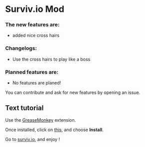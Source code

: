 # Surviv.io Mod
### The new features are:
- added nice cross hairs

### Changelogs:
- Use the cross hairs to play like a boss

### Planned features are:
- No features are planed!

You can contribute and ask for new features by opening an issue.

## Text tutorial
Use the [GreaseMonkey](https://addons.mozilla.org/en-GB/firefox/addon/greasemonkey/) extension.

Once installed, click on [this](https://github.com/c0d3d3v/Surviv.io-Mod/raw/master/SurvivioMod.user.js), and choose **Install**.

Go to [surviv.io](http://surviv.io/), and enjoy !

